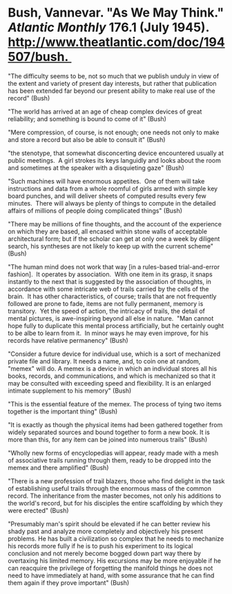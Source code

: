 # Bush, Vannevar. "As We May Think." *Atlantic Monthly* 176.1 (July 1945). http://www.theatlantic.com/doc/194507/bush. 


"The difficulty seems to be, not so much that we publish unduly in view of the extent and variety of present day interests, but rather that publication has been extended far beyond our present ability to make real use of the record" (Bush)

"The world has arrived at an age of cheap complex devices of great reliability; and something is bound to come of it" (Bush)

"Mere compression, of course, is not enough; one needs not only to make and store a record but also be able to consult it" (Bush)

"the stenotype, that somewhat disconcerting device encountered usually at public meetings.  A girl strokes its keys languidly and looks about the room and sometimes at the speaker with a disquieting gaze" (Bush)

"Such machines will have enormous appetites.  One of them will take instructions and data from a whole roomful of girls armed with simple key board punches, and will deliver sheets of computed results every few minutes.  There will always be plenty of things to compute in the detailed affairs of millions of people doing complicated things" (Bush)

"There may be millions of fine thoughts, and the account of the experience on which they are based, all encased within stone walls of acceptable architectural form; but if the scholar can get at only one a week by diligent search, his syntheses are not likely to keep up with the current scheme" (Bush)

"The human mind does not work that way [in a rules-based trial-and-error fashion].  It operates by association.  With one item in its grasp, it snaps instantly to the next that is suggested by the association of thoughts, in accordance with some intricate web of trails carried by the cells of the brain.  It has other characteristics, of course; trails that are not frequently followed are prone to fade, items are not fully permanent, memory is transitory.  Yet the speed of action, the intricacy of trails, the detail of mental pictures, is awe-inspiring beyond all else in nature. 
"Man cannot hope fully to duplicate this mental process artificially, but he certainly ought to be albe to learn from it.  In minor ways he may even improve, for his records have relative permanency" (Bush)

"Consider a future device for individual use, which is a sort of mechanized private file and library. It needs a name, and, to coin one at random, "memex" will do. A memex is a device in which an individual stores all his books, records, and communications, and which is mechanized so that it may be consulted with exceeding speed and flexibility. It is an enlarged intimate supplement to his memory" (Bush)

"This is the essential feature of the memex. The process of tying two items together is the important thing" (Bush)

"It is exactly as though the physical items had been gathered together from widely separated sources and bound together to form a new book. It is more than this, for any item can be joined into numerous trails" (Bush)

"Wholly new forms of encyclopedias will appear, ready made with a mesh of associative trails running through them, ready to be dropped into the memex and there amplified" (Bush)

"There is a new profession of trail blazers, those who find delight in the task of establishing useful trails through the enormous mass of the common record. The inheritance from the master becomes, not only his additions to the world's record, but for his disciples the entire scaffolding by which they were erected" (Bush)

"Presumably man's spirit should be elevated if he can better review his shady past and analyze more completely and objectively his present problems. He has built a civilization so complex that he needs to mechanize his records more fully if he is to push his experiment to its logical conclusion and not merely become bogged down part way there by overtaxing his limited memory. His excursions may be more enjoyable if he can reacquire the privilege of forgetting the manifold things he does not need to have immediately at hand, with some assurance that he can find them again if they prove important" (Bush)
